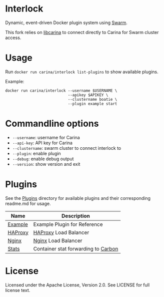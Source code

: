 # Interlock
Dynamic, event-driven Docker plugin system using [Swarm](https://github.com/docker/swarm).

This fork relies on [libcarina](https://github.com/getcarina/libcarina) to connect
directly to Carina for Swarm cluster access.

# Usage
Run `docker run carina/interlock list-plugins` to show available plugins.

Example:

```
docker run carina/interlock --username $USERNAME \
                            --apikey $APIKEY \
                            --clustername boatie \
                            --plugin example start
```

# Commandline options

- `--username`: username for Carina
- `--api-key`: API key for Carina
- `--clustername`: swarm cluster to connect interlock to
- `--plugin`: enable plugin
- `--debug`: enable debug output
- `--version`: show version and exit

# Plugins
See the [Plugins](https://github.com/getcarina/interlock/tree/master/plugins)
directory for available plugins and their corresponding readme.md for usage.

| Name | Description |
|-----|-----|
| [Example](https://github.com/getcarina/interlock/tree/master/plugins/example) | Example Plugin for Reference|
| [HAProxy](https://github.com/getcarina/interlock/tree/master/plugins/haproxy) | [HAProxy](http://www.haproxy.org/) Load Balancer |
| [Nginx](https://github.com/getcarina/interlock/tree/master/plugins/nginx) | [Nginx](http://nginx.org) Load Balancer |
| [Stats](https://github.com/getcarina/interlock/tree/master/plugins/stats) | Container stat forwarding to [Carbon](http://graphite.wikidot.com/carbon) |

# License
Licensed under the Apache License, Version 2.0. See LICENSE for full license text.
